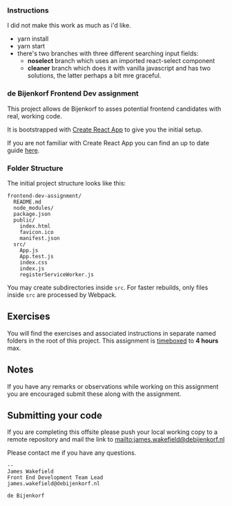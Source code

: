 ### Instructions

I did not make this work as much as i'd like.

* yarn install
* yarn start
* there's two branches with three different searching input fields:
  * __noselect__ branch which uses an imported react-select component
  * __cleaner__ branch which does it with vanilla javascript and has two solutions, the latter perhaps a bit mre graceful.

### de Bijenkorf Frontend Dev assignment

This project allows de Bijenkorf to asses potential frontend candidates with real, working code.

It is bootstrapped with [Create React App](https://github.com/facebookincubator/create-react-app) to give you the initial setup.

If you are not familiar with Create React App you can find an up to date guide [here](https://github.com/facebookincubator/create-react-app/blob/master/packages/react-scripts/template/README.md).

### Folder Structure

The initial project structure looks like this:

```
frontend-dev-assignment/
  README.md
  node_modules/
  package.json
  public/
    index.html
    favicon.ico
    manifest.json
  src/
    App.js
    App.test.js
    index.css
    index.js
    registerServiceWorker.js
```

You may create subdirectories inside `src`. For faster rebuilds, only files inside `src` are processed by Webpack.<br>

## Exercises

You will find the exercises and associated instructions in separate named folders in the root of this project. This assignment is [timeboxed](https://en.wikipedia.org/wiki/Timeboxing) to **4 hours** max.

## Notes
If you have any remarks or observations while working on this assignment you are encouraged submit these along with the assignment.

## Submitting your code
If you are completing this offsite please push your local working copy to a remote repository and mail the link to <mailto:james.wakefield@debijenkorf.nl>

Please contact me if you have any questions.

```
--
James Wakefield
Front End Development Team Lead
james.wakefield@debijenkorf.nl

de Bijenkorf
```
